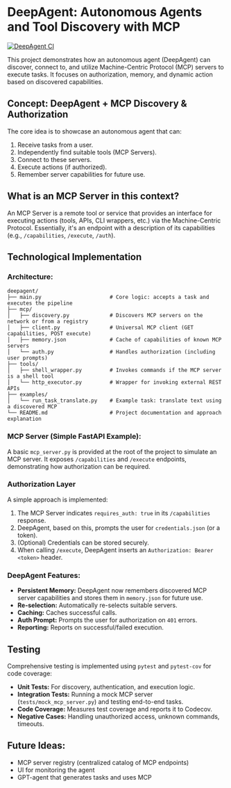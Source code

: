 # DeepAgent: Autonomous Agents and Tool Discovery with MCP

[![DeepAgent CI](https://github.com/justrunme/deepagent/actions/workflows/test.yml/badge.svg)](https://github.com/justrunme/deepagent/actions/workflows/test.yml)

This project demonstrates how an autonomous agent (DeepAgent) can discover, connect to, and utilize Machine-Centric Protocol (MCP) servers to execute tasks. It focuses on authorization, memory, and dynamic action based on discovered capabilities.

## Concept: DeepAgent + MCP Discovery & Authorization

The core idea is to showcase an autonomous agent that can:
1. Receive tasks from a user.
2. Independently find suitable tools (MCP Servers).
3. Connect to these servers.
4. Execute actions (if authorized).
5. Remember server capabilities for future use.

## What is an MCP Server in this context?

An MCP Server is a remote tool or service that provides an interface for executing actions (tools, APIs, CLI wrappers, etc.) via the Machine-Centric Protocol. Essentially, it's an endpoint with a description of its capabilities (e.g., `/capabilities`, `/execute`, `/auth`).

## Technological Implementation

### Architecture:

```
deepagent/
├── main.py                      # Core logic: accepts a task and executes the pipeline
├── mcp/
│   ├── discovery.py             # Discovers MCP servers on the network or from a registry
│   ├── client.py                # Universal MCP client (GET capabilities, POST execute)
│   ├── memory.json              # Cache of capabilities of known MCP servers
│   └── auth.py                  # Handles authorization (including user prompts)
├── tools/
│   ├── shell_wrapper.py         # Invokes commands if the MCP server is a shell tool
│   └── http_executor.py         # Wrapper for invoking external REST APIs
├── examples/
│   └── run_task_translate.py    # Example task: translate text using a discovered MCP
└── README.md                    # Project documentation and approach explanation
```

### MCP Server (Simple FastAPI Example):

A basic `mcp_server.py` is provided at the root of the project to simulate an MCP server. It exposes `/capabilities` and `/execute` endpoints, demonstrating how authorization can be required.

### Authorization Layer

A simple approach is implemented:
1. The MCP Server indicates `requires_auth: true` in its `/capabilities` response.
2. DeepAgent, based on this, prompts the user for `credentials.json` (or a token).
3. (Optional) Credentials can be stored securely.
4. When calling `/execute`, DeepAgent inserts an `Authorization: Bearer <token>` header.

### DeepAgent Features:

*   **Persistent Memory:** DeepAgent now remembers discovered MCP server capabilities and stores them in `memory.json` for future use.
*   **Re-selection:** Automatically re-selects suitable servers.
*   **Caching:** Caches successful calls.
*   **Auth Prompt:** Prompts the user for authorization on `401` errors.
*   **Reporting:** Reports on successful/failed execution.

## Testing

Comprehensive testing is implemented using `pytest` and `pytest-cov` for code coverage:
*   **Unit Tests:** For discovery, authentication, and execution logic.
*   **Integration Tests:** Running a mock MCP server (`tests/mock_mcp_server.py`) and testing end-to-end tasks.
*   **Code Coverage:** Measures test coverage and reports it to Codecov.
*   **Negative Cases:** Handling unauthorized access, unknown commands, timeouts.

## Future Ideas:

*   MCP server registry (centralized catalog of MCP endpoints)
*   UI for monitoring the agent
*   GPT-agent that generates tasks and uses MCP
